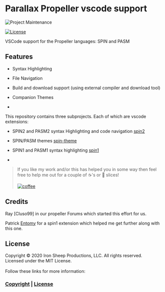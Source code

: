 # Parallax Propeller vscode support

![Project Maintenance][maintenance-shield]

[![License][license-shield]](LICENSE)

VSCode support for the Propeller languages: SPIN and PASM

## Features
- Syntax Highlighting
- File Navigation
- Build and download support (using external compiler and download tool)
- Companion Themes


-

This repository contains three subprojects. Each of which are vscode extensions:

- SPIN2 and PASM2 syntax Highlighting and code navigation [spin2](./spin2)
- SPIN/PASM themes [spin-theme](./spin-theme)
- SPIN1 and PASM1 syntax highlighting [spin1](./spin1)


-

> If you like my work and/or this has helped you in some way then feel free to help me out for a couple of :coffee:'s or :pizza: slices! 
> 
> [![coffee](https://www.buymeacoffee.com/assets/img/custom_images/black_img.png)](https://www.buymeacoffee.com/ironsheep)


## Credits

Ray [Cluso99] in our propeller Forums which started this effort for us.

Patrick [Entomy](https://github.com/Entomy) for a spin1 extension which helped me get further along with this one.

## License

Copyright © 2020 Iron Sheep Productions, LLC. All rights reserved.<br />
Licensed under the MIT License. <br>
<br>
Follow these links for more information:

### [Copyright](copyright) | [License](LICENSE)



[maintenance-shield]: https://img.shields.io/badge/maintainer-S%20M%20Moraco%20%40ironsheepbiz-blue.svg?style=for-the-badge

[license-shield]: https://camo.githubusercontent.com/bc04f96d911ea5f6e3b00e44fc0731ea74c8e1e9/68747470733a2f2f696d672e736869656c64732e696f2f6769746875622f6c6963656e73652f69616e74726963682f746578742d646976696465722d726f772e7376673f7374796c653d666f722d7468652d6261646765